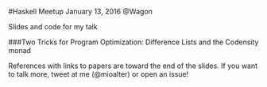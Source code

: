 #Haskell Meetup January 13, 2016 @Wagon

Slides and code for my talk 

###Two Tricks for Program Optimization: Difference Lists and the Codensity monad

References with links to papers are toward the end of the slides.
If you want to talk more, tweet at me (@mioalter) or open an issue!